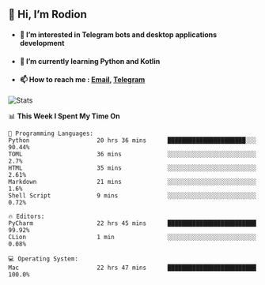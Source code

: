 ## 👋 Hi, I’m Rodion
- #### 👀 I’m interested in Telegram bots and desktop applications development
- #### 🌱 I’m currently learning Python and Kotlin
- #### 📫 How to reach me : [Email](mailto:me@lavn.ml), [Telegram](https://t.me/fast_geek)

![Stats](https://github-readme-stats.vercel.app/api?username=fast-geek&show_icons=true&theme=react&hide=issues&count_private=true&layout=compact)


<!--START_SECTION:waka-->
📊 **This Week I Spent My Time On** 

```text
💬 Programming Languages: 
Python                   20 hrs 36 mins      ██████████████████████░░░   90.44% 
TOML                     36 mins             ░░░░░░░░░░░░░░░░░░░░░░░░░   2.7% 
HTML                     35 mins             ░░░░░░░░░░░░░░░░░░░░░░░░░   2.61% 
Markdown                 21 mins             ░░░░░░░░░░░░░░░░░░░░░░░░░   1.6% 
Shell Script             9 mins              ░░░░░░░░░░░░░░░░░░░░░░░░░   0.72%

🔥 Editors: 
PyCharm                  22 hrs 45 mins      █████████████████████████   99.92% 
CLion                    1 min               ░░░░░░░░░░░░░░░░░░░░░░░░░   0.08%

💻 Operating System: 
Mac                      22 hrs 47 mins      █████████████████████████   100.0%

```


<!--END_SECTION:waka-->
